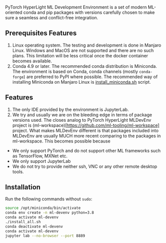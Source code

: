 PyTorch HyperLight ML Development Environment is a set of modern ML-oriented conda and pip packages with versions carefully chosen to make sure a seamless and conflict-free integration. 

## Prerequisites Features
1. Linux operating system. The testing and development is done in Manjaro Linux. Windows and MacOS are not supported and there are no such plans. This limitation will be less critical once the docker container becomes available.
2. Conda 4.9 or later. The recommended conda distribution is Miniconda. The environment is based on Conda, conda channels (mostly `conda-forge`) are preferred to PyPI where possible. The recommended way of installing Miniconda on Manjaro Linux is [install_miniconda.sh](https://github.com/Alliedium/awesome-linux-config/blob/master/manjaro/basic/install_miniconda.sh) script.

## Features
1. The only IDE provided by the environment is JupyterLab. 
2. We try and usually we are on the bleeding edge in terms of package versions used. The closes analog to PyTorch HyperLight MLDevEnv project is (ml-workspace)[https://github.com/ml-tooling/ml-workspace] project. What makes MLDevEnv different is that packages included into MLDevEnv are usually MUCH more recent comparing to the packages in ml-workspace. This becomes possible because
 - We only support PyTorch and do not support other ML frameworks such as TensorFlow, MXNet etc.
 - We only support JupyterLab
 - We do not try to provide neither ssh, VNC or any other remote desktop tools.

## Installation
Run the following commands without `sudo`:
```bash
source /opt/miniconda/bin/activate
conda env create -n ml-devenv python=3.8
conda activate ml-devenv
./install_all.sh
conda deactivate ml-devenv
conda activate ml-devenv
jupyter lab --no-browser --port 8889
```
